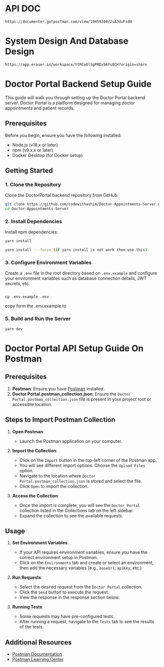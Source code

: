 # API DOC

```
https://documenter.getpostman.com/view/19459280/2sA3duFsdH
```

# System Design And Database Design

```
https://app.eraser.io/workspace/YtRCoOlSgPRDx9AYs8CH?origin=share
```

# Doctor Portal Backend Setup Guide

This guide will walk you through setting up the Doctor Portal backend server. Doctor Portal is a platform designed for managing doctor appointments and patient records.

## Prerequisites

Before you begin, ensure you have the following installed:

- Node.js (v18.x or later)
- npm (v9.x.x or later)
- Docker Desktop (for Docker setup)

## Getting Started

### 1. Clone the Repository

Clone the DoctorPortal backend repository from GitHub:

```bash
git clone https://github.com/codewithashim/Doctor-Appointments-Server.git
cd Doctor-Appointments-Server
```

### 2. Install Dependencies

Install npm dependencies:

```bash
yarn install

yarn install ---force (if yarn install is not work then use this)
```

### 3. Configure Environment Variables

Create a `.env` file in the root directory based on `.env.example` and configure your environment variables such as database connection details, JWT secrets, etc.

```

cp .env.example .env

```

copy form the .env.example to

### 5. Build and Run the Server

```
yarn dev
```

# Doctor Portal API Setup Guide On Postman

## Prerequisites

1. **Postman**: Ensure you have [Postman](https://www.postman.com/downloads/) installed.
2. **Doctor Portal.postman_collection.json**: Ensure the `Doctor Portal.postman_collection.json` file is present in your project root or accessible location.

## Steps to Import Postman Collection

1. **Open Postman**:

   - Launch the Postman application on your computer.
2. **Import the Collection**:

   - Click on the `Import` button in the top-left corner of the Postman app.
   - You will see different import options. Choose the `Upload Files` option.
   - Navigate to the location where `Doctor Portal.postman_collection.json` is stored and select the file.
   - Click `Open` to import the collection.
3. **Access the Collection**:

   - Once the import is complete, you will see the `Doctor Portal` collection listed in the Collections tab on the left sidebar.
   - Expand the collection to see the available requests.

## Usage

1. **Set Environment Variables**:

   - If your API requires environment variables, ensure you have the correct environment setup in Postman.
   - Click on the `Environments` tab and create or select an environment, then add the necessary variables (e.g., `baseUrl`, `apiKey`, etc.).
2. **Run Requests**:

   - Select the desired request from the `Doctor Portal` collection.
   - Click the `Send` button to execute the request.
   - View the response in the response section below.
3. **Running Tests**:

   - Some requests may have pre-configured tests.
   - After running a request, navigate to the `Tests` tab to see the results of the tests.

## Additional Resources

- [Postman Documentation](https://learning.postman.com/docs/getting-started/introduction/)
- [Postman Learning Center](https://learning.postman.com/)
